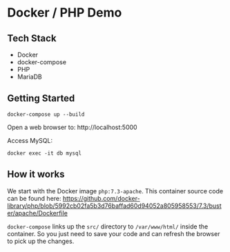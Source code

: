 # Docker / PHP Demo

## Tech Stack

- Docker
- docker-compose
- PHP
- MariaDB


## Getting Started

```
docker-compose up --build
```

Open a web browser to: http://localhost:5000

Access MySQL:

```
docker exec -it db mysql
```

## How it works

We start with the Docker image `php:7.3-apache`. This container source code can be found here:
https://github.com/docker-library/php/blob/5992cb02fa5b3d76baffad60d94052a805958553/7.3/buster/apache/Dockerfile

`docker-compose` links up the `src/` directory to `/var/www/html/` inside the container. So you just need to save your code and can refresh the browser to pick up the changes.
